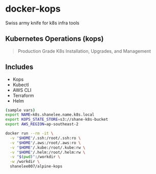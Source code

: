 # docker-kops
Swiss army knife for k8s infra tools

## Kubernetes Operations (kops)

> Production Grade K8s Installation, Upgrades, and Management

## Includes
* Kops
* Kubectl
* AWS CLI
* Terraform
* Helm


```bash
(sample vars)
export NAME=k8s.shanelee.name.k8s.local
export KOPS_STATE_STORE=s3://shane-k8s-bucket
export AWS_REGION=ap-southeast-2

docker run --rm -it \
  -v "$HOME"/.ssh:/root/.ssh:ro \
  -v "$HOME"/.aws:/root/.aws:ro \
  -v "$HOME"/.kube:/root/.kube:rw \
  -v "$HOME"/.helm:/root/.helm:rw \
  -v "$(pwd)":/workdir \
  -w /workdir \
  shanelee007/alpine-kops

```
